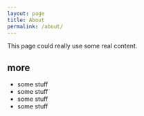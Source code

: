 ```yaml
---
layout: page
title: About
permalink: /about/
---
```


This page could really use some real content.

## more

- some stuff
- some stuff
- some stuff
- some stuff
